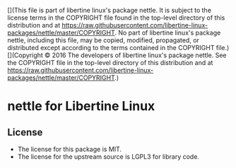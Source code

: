 [](This file is part of libertine linux's package nettle. It is subject to the license terms in the COPYRIGHT file found in the top-level directory of this distribution and at https://raw.githubusercontent.com/libertine-linux-packages/nettle/master/COPYRIGHT. No part of libertine linux's package nettle, including this file, may be copied, modified, propagated, or distributed except according to the terms contained in the COPYRIGHT file.)
[](Copyright © 2016 The developers of libertine linux's package nettle. See the COPYRIGHT file in the top-level directory of this distribution and at https://raw.githubusercontent.com/libertine-linux-packages/nettle/master/COPYRIGHT.)

# nettle for Libertine Linux

## License

* The license for this package is MIT.
* The license for the upstream source is LGPL3 for library code.
